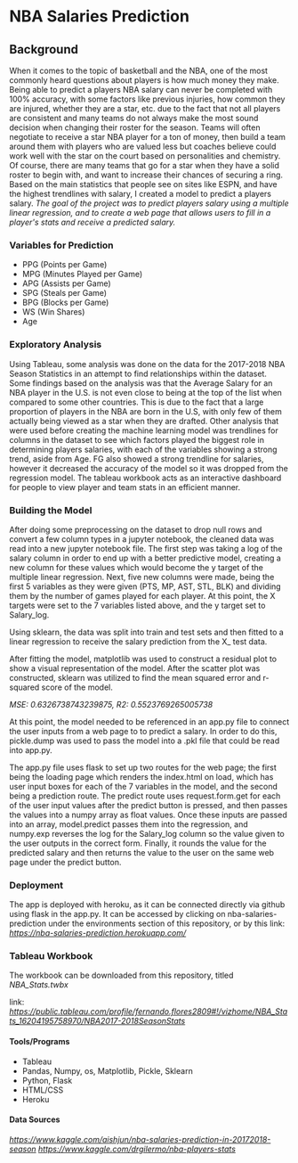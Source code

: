 # NBA Salaries Prediction
## Background

When it comes to the topic of basketball and the NBA, one of the most commonly heard questions about players is how much money they make. Being able to predict a players NBA salary can never be completed with 100% accuracy, with some factors like previous injuries, how common they are injured, whether they are a star, etc. due to the fact that not all players are consistent and many teams do not always make the most sound decision when changing their roster for the season. Teams will often negotiate to receive a star NBA player for a ton of money, then build a team around them with players who are valued less but coaches believe could work well with the star on the court based on personalities and chemistry. Of course, there are many teams that go for a star when they have a solid roster to begin with, and want to increase their chances of securing a ring. Based on the main statistics that people see on sites like ESPN, and have the highest trendlines with salary, I created a model to predict a players salary. *The goal of the project was to predict players salary using a multiple linear regression, and to create a web page that allows users to fill in a player's stats and receive a predicted salary.*

### Variables for Prediction

- PPG (Points per Game)
- MPG (Minutes Played per Game)
- APG (Assists per Game)
- SPG (Steals per Game)
- BPG (Blocks per Game)
- WS (Win Shares)
- Age

### Exploratory Analysis

Using Tableau, some analysis was done on the data for the 2017-2018 NBA Season Statistics in an attempt to find relationships within the dataset. Some findings based on the analysis was that the Average Salary for an NBA player in the U.S. is not even close to being at the top of the list when compared to some other countries. This is due to the fact that a large proportion of players in the NBA are born in the U.S, with only few of them actually being viewed as a star when they are drafted. Other analysis that were used before creating the machine learning model was trendlines for columns in the dataset to see which factors played the biggest role in determining players salaries, with each of the variables showing a strong trend, aside from Age. FG also showed a strong trendline for salaries, however it decreased the accuracy of the model so it was dropped from the regression model. The tableau workbook acts as an interactive dashboard for people to view player and team stats in an efficient manner.

### Building the Model

After doing some preprocessing on the dataset to drop null rows and convert a few column types in a jupyter notebook, the cleaned data was read into a new jupyter notebook file. The first step was taking a log of the salary column in order to end up with a better predictive model, creating a new column for these values which would become the y target of the multiple linear regression. Next, five new columns were made, being the first 5 variables as they were given (PTS, MP, AST, STL, BLK) and dividing them by the number of games played for each player. At this point, the X targets were set to the 7 variables listed above, and the y target set to Salary_log. 

Using sklearn, the data was split into train and test sets and then fitted to a linear regression to receive the salary prediction from the X_ test data.

After fitting the model, matplotlib was used to construct a residual plot to show a visual representation of the model. After the scatter plot was constructed, sklearn was utilized to find the mean squared error and r-squared score of the model.

*MSE: 0.6326738743239875, R2: 0.5523769265005738*

At this point, the model needed to be referenced in an app.py file to connect the user inputs from a web page to to predict a salary. In order to do this, pickle.dump was used to pass the model into a .pkl file that could be read into app.py.

The app.py file uses flask to set up two routes for the web page; the first being the loading page which renders the index.html on load, which has user input boxes for each of the 7 variables in the model, and the second being a prediction route. The predict route uses request.form.get for each of the user input values after the predict button is pressed, and then passes the values into a numpy array as float values. Once these inputs are passed into an array, model.predict passes them into the regression, and numpy.exp reverses the log for the Salary_log column so the value given to the user outputs in the correct form. Finally, it rounds the value for the predicted salary and then returns the value to the user on the same web page under the predict button.

### Deployment

The app is deployed with heroku, as it can be connected directly via github using flask in the app.py.
It can be accessed by clicking on nba-salaries-prediction under the environments section of this repository, or by this link: *https://nba-salaries-prediction.herokuapp.com/*

### Tableau Workbook

The workbook can be downloaded from this repository, titled *NBA_Stats.twbx*

link: *https://public.tableau.com/profile/fernando.flores2809#!/vizhome/NBA_Stats_16204195758970/NBA2017-2018SeasonStats*

#### Tools/Programs

- Tableau
- Pandas, Numpy, os, Matplotlib, Pickle, Sklearn
- Python, Flask
- HTML/CSS
- Heroku

#### Data Sources

*https://www.kaggle.com/aishjun/nba-salaries-prediction-in-20172018-season*
*https://www.kaggle.com/drgilermo/nba-players-stats*

